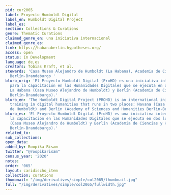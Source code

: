 ```yaml
---
pid: cur2065
label: Proyecto Humboldt Digital
label_en: Humboldt Digital Project
label_es:
section: Collections & Curations
genre: Thematic Curations
claimed_genre_en: una iniciativa internacional
claimed_genre_es:
link: https://habanaberlin.hypotheses.org/
access: open
status: In Development
language: de,es
creators: Tobias Kraft, et al.
stewards: 'Casa Museo Alejandro de Humboldt (La Habana), Academia de Ciencias y Humanidades
  Berlín-Brandeburgo '
blurb_orig: 'El Proyecto Humboldt Digital (ProHD) es una iniciativa internacional
  para la capacitación en las Humanidades Digitales que se ejecuta en dos lugares:
  La Habana (Casa Museo Alejandro de Humboldt) y Berlín (Academia de Ciencias y Humanidades
  Berlín-Brandeburgo).'
blurb_en: 'The Humboldt Digital Project (PROHD) is an international initiative for
  training in digital humanities that runs in two places: Havana (Casa Museo Alejandro
  de Humboldt) and Berlin (Academy of Sciences and Humanities Berlin-Brandenburg).'
blurb_es: 'El Proyecto Humboldt Digital (ProHD) es una iniciativa internacional para
  la capacitación en las Humanidades Digitales que se ejecuta en dos lugares: La Habana
  (Casa Museo Alejandro de Humboldt) y Berlín (Academia de Ciencias y Humanidades
  Berlín-Brandeburgo).'
related_to:
sub_collections:
open_data:
added_by: Roopika Risam
twitter: "@roopikarisam"
census_year: '2020'
notes:
order: '065'
layout: caridischo_item
collection: curations
thumbnail: "/img/derivatives/simple/col2065/thumbnail.jpg"
full: "/img/derivatives/simple/col2065/fullwidth.jpg"
---
```

